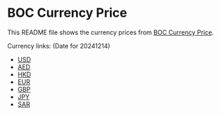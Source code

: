 # BOC Currency Price

This README file shows the currency prices from [BOC Currency Price](https://www.boc.cn/sourcedb/whpj/).

Currency links: (Date for 20241214)

- [USD](https://bocurrencyprice.techina.science/BOC_CURRENCY_PRICE/USD/20241214.json)
- [AED](https://bocurrencyprice.techina.science/BOC_CURRENCY_PRICE/AED/20241214.json)
- [HKD](https://bocurrencyprice.techina.science/BOC_CURRENCY_PRICE/HKD/20241214.json)
- [EUR](https://bocurrencyprice.techina.science/BOC_CURRENCY_PRICE/EUR/20241214.json)
- [GBP](https://bocurrencyprice.techina.science/BOC_CURRENCY_PRICE/GBP/20241214.json)
- [JPY](https://bocurrencyprice.techina.science/BOC_CURRENCY_PRICE/JPY/20241214.json)
- [SAR](https://bocurrencyprice.techina.science/BOC_CURRENCY_PRICE/SAR/20241214.json)
